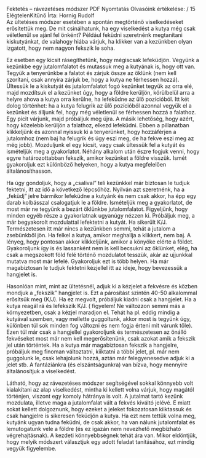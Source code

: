 Fektetés – rávezetéses módszer	PDF	Nyomtatás
Olvasóink értékelése: / 15 
ElégtelenKitűnő 
Írta: Hornig Rudolf	  
Az ültetéses módszer esetében a spontán megtörténő viselkedéseket erősítettük meg. De mit csinálhatunk, ha egy viselkedést a kutya még csak véletlenül se ajánl fel önként? Például feküdni szeretnénk megtanítani kiskutyánkat, de valahogy hiába várjuk, ha klikker van a kezünkben olyan izgatott, hogy nem nagyon fekszik le soha.

 

Ez esetben egy kicsit rásegíthetünk, hogy mégiscsak lefeküdjön. Vegyünk a kezünkbe egy jutalomfalatot és mutassuk meg a kutyának is, hogy ott van. Tegyük a tenyerünkbe a falatot és zárjuk össze az öklünk (nem kell szorítani, csak annyira zárjuk be, hogy a kutya ne férhessen hozzá). Ültessük le a kiskutyát és jutalomfalatot fogó kezünket tegyük az orra elé, majd mozdítsuk el a kezünket úgy, hogy a földre kerüljön, körülbelül arra a helyre ahova a kutya orra kerülne, ha lefeküdne az ülő pozícióból. Itt két dolog történhet: ha a kutya felugrik az ülő pozícióból azonnal vegyük el a kezünket és álljunk fel, hogy még véletlenül se férhessen hozzá a falathoz. Egy picit várjunk, majd próbáljuk meg újra. A másik lehetőség, hogy azért, hogy közelebb kerüljön a falathoz, elkezd lefeküdni. Ebben a pillanatban klikkeljünk és azonnal nyissuk ki a tenyerünket, hogy hozzáférjen a jutalomhoz (nem baj ha felugrik és úgy eszi meg, de ha fekve eszi meg az még jobb). Mozduljunk el egy kicsit, vagy csak ültessük fel a kutyát és ismételjük meg a gyakorlatot. Néhány alkalom után észre fogjuk venni, hogy egyre határozottabban fekszik, amikor kezünket a földre visszük. Ismét gyakoroljuk ezt különböző helyeken, hogy a kutya megfelelően általánosíthasson.

 

Ha úgy gondoljuk, hogy a „csalival” teli kezünkkel már biztosan le tudjuk fektetni, itt az idő a következő lépcsőhöz. Nyilván azt szeretnénk, ha a „feküdj” jelre bármikor lefeküdne a kutyánk és nem csak akkor, ha épp egy darab kolbásszal csalogatjuk le a földre. Ismételjük meg a gyakorlatot, de most már ne tegyünk a bezárt öklünkbe jutalomfalatot. Figyeljünk, hogy minden egyéb része a gyakorlatnak ugyanúgy nézzen ki. Próbáljuk meg, a már begyakorolt mozdulattal lefektetni a kutyát. Ha sikerült K/J. Természetesen itt már nincs a kezünkben semmi, tehát a jutalom a zsebünkből jön. Ha felkel a kutya, amikor meghallja a klikkert, nem baj. A lényeg, hogy pontosan akkor klikkeljünk, amikor a könyöke elérte a földet. Gyakoroljunk így is és lassanként nem is kell becsukni az öklünket, elég, ha csak a megszokott föld felé történő mozdulatot tesszük, akár az ujjunkkal mutatva most már lefelé. Gyakoroljuk ezt is több helyen. Ha már magabiztosan le tudjuk fektetni kézjellel itt az ideje, hogy bevezessük a hangjelet is.

 

Hasonlóan mint, mint az ültetésnél, adjuk ki a kézjelet a fekvésre és közben mondjuk a „fekszik” hangjelet is. Ezt a párosítást szintén 40-50 alkalommal erősítsük meg (K/J). Ha ez megvolt, próbáljuk kiadni csak a hangjelet. Ha a kutya reagál rá és lefekszik K/J. ( figyelem! Ne változzon semmi más a környezetben, csak a kézjel maradjon el. Tehát ha pl. eddig mindig a kutyával szemben, vagy mellette guggoltunk, akkor most is tegyünk úgy, különben túl sok minden fog változni és nem fogja érteni mit várunk tőle). Ezen túl már csak a hangjellel gyakoroljunk és természetesen az önálló fekvéseket most már nem kell megerősítenünk, csak azokat amik a fekszik jel után történtek. Ha a kutya már magabiztosan fekszik a hangjelre, próbáljuk meg finoman változtatni, kiiktatni a többi jelet, pl. már nem guggolunk le, csak lehajolunk hozzá, aztán már felegyenesedve adjuk ki a jelet stb. A fantáziánkra (és elszántságunkra) van bízva, hogy mennyire általánosítjuk a viselkedést.

 


Látható, hogy az rávezetéses módszer segítségével sokkal könnyebb volt kialakítani az alap viselkedést, mintha ki kellett volna várjuk, hogy magától történjen, viszont egy komoly hátránya is volt. A jutalmat tartó kezünk mozdulata, illetve maga a jutalomfalat vált a fekvés kiváltó jelévé. E miatt sokat kellett dolgoznunk, hogy ezeket a jeleket fokozatosan kiiktassuk és csak hangjelre is sikeresen feküdjön a kutya. Ha ezt nem tettük volna meg, kutyánk ugyan tudna feküdni, de csak akkor, ha van nálunk jutalomfalat és lemutogatunk vele a földre (és ez igazán nem nevezhető megbízható végrehajtásnak). A kezdeti könnyebbségnek tehát ára van. Mikor eldöntjük, hogy melyik módszert választjuk egy adott feladat tanításához, ezt mindig vegyük figyelembe.